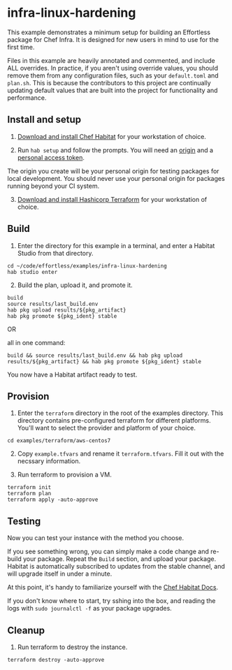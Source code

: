 # infra-linux-hardening

This example demonstrates a minimum setup for building an Effortless package for Chef Infra. It is designed for new users in mind to use for the first time.

Files in this example are heavily annotated and commented, and include ALL overrides. In practice, if you aren't using override values, you should remove them from any configuration files, such as your `default.toml` and `plan.sh`. This is because the contributors to this project are continually updating default values that are built into the project for functionality and performance.

## Install and setup

1. [Download and install Chef Habitat](https://www.habitat.sh/docs/install-habitat/) for your workstation of choice.

2. Run `hab setup` and follow the prompts. You will need an [origin](https://www.habitat.sh/docs/using-builder/#builder-origin) and a [personal access token](https://www.habitat.sh/docs/using-builder/#upload-and-promote-packages).

The origin you create will be your personal origin for testing packages for local development. You should never use your personal origin for packages running beyond your CI system.

3. [Download and install Hashicorp Terraform](https://www.terraform.io/downloads.html) for your workstation of choice.

## Build

1. Enter the directory for this example in a terminal, and enter a Habitat Studio from that directory.

```
cd ~/code/effortless/examples/infra-linux-hardening
hab studio enter
```

2. Build the plan, upload it, and promote it.

```
build
source results/last_build.env
hab pkg upload results/${pkg_artifact}
hab pkg promote ${pkg_ident} stable
```

OR

all in one command:
```
build && source results/last_build.env && hab pkg upload results/${pkg_artifact} && hab pkg promote ${pkg_ident} stable
```

You now have a Habitat artifact ready to test.

## Provision

1. Enter the `terraform` directory in the root of the examples directory. This directory contains pre-configured terraform for different platforms. You'll want to select the provider and platform of your choice.

```
cd examples/terraform/aws-centos7
```

2. Copy `example.tfvars` and rename it `terraform.tfvars`. Fill it out with the necssary information.

3. Run terraform to provision a VM.

```
terraform init
terraform plan
terraform apply -auto-approve
```

## Testing

Now you can test your instance with the method you choose.

If you see something wrong, you can simply make a code change and re-build your package. Repeat the `Build` section, and upload your package. Habitat is automatically subscribed to updates from the stable channel, and will upgrade itself in under a minute.

At this point, it's handy to familiarize yourself with the [Chef Habitat Docs](https://habitat.sh/docs).

If you don't know where to start, try sshing into the box, and reading the logs with `sudo journalctl -f` as your package upgrades.

## Cleanup

1. Run terraform to destroy the instance.

```
terraform destroy -auto-approve
```
